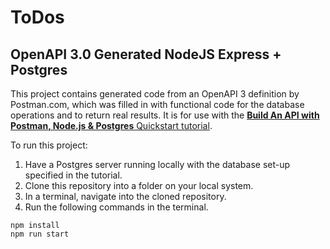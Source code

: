 # ToDos

## OpenAPI 3.0 Generated NodeJS Express + Postgres

This project contains generated code from an OpenAPI 3 definition by Postman.com, which was filled in with functional code for the database operations and to return real results. It is for use with the [**Build An API with Postman, Node.js & Postgres** Quickstart tutorial](https://quickstarts.postman.com/guide/api_builder_and_postgres).

To run this project:
1. Have a Postgres server running locally with the database set-up specified in the tutorial.
2. Clone this repository into a folder on your local system.
3. In a terminal, navigate into the cloned repository.
4. Run the following commands in the terminal.

```
npm install
npm run start
```
